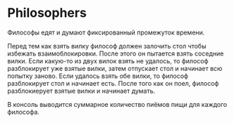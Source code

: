 # Philosophers

Философы едят и думают фиксированный промежуток времени.

Перед тем как взять вилку философ должен залочить стол чтобы избежать взаимоблокировки.
После этого он пытается взять соседние вилки.
Если какую-то из двух вилок взять не удалось, то философ разблокирует уже взятые вилки, затем отпускает стол и начинает всю попытку заново.
Если удалось взять обе вилки, то философ разблокирует стол и начинает есть.
После того как он поел, философ разблокиерует взятые вилки и начинает думать.

В консоль выводится суммарное количество пиёмов пищи для каждого философа.
